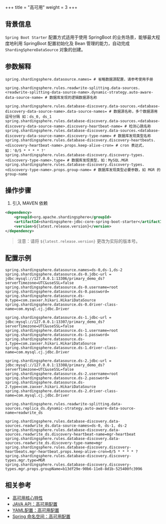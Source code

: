 +++
title = "高可用"
weight = 3
+++

## 背景信息

`Spring Boot Starter` 配置方式适用于使用 SpringBoot 的业务场景，能够最大程度地利用 SpringBoot 配置初始化及 Bean 管理的能力，自动完成 `ShardingSphereDataSource` 对象的创建。

## 参数解释

```properties
spring.shardingsphere.datasource.names= # 省略数据源配置，请参考使用手册

spring.shardingsphere.rules.readwrite-splitting.data-sources.<readwrite-splitting-data-source-name>.dynamic-strategy.auto-aware-data-source-name= # 数据库发现的逻辑数据源名称

spring.shardingsphere.rules.database-discovery.data-sources.<database-discovery-data-source-name>.data-source-names= # 数据源名称，多个数据源用逗号分隔 如：ds_0, ds_1
spring.shardingsphere.rules.database-discovery.data-sources.<database-discovery-data-source-name>.discovery-heartbeat-name= # 检测心跳名称
spring.shardingsphere.rules.database-discovery.data-sources.<database-discovery-data-source-name>.discovery-type-name= # 数据库发现类型名称
spring.shardingsphere.rules.database-discovery.discovery-heartbeats.<discovery-heartbeat-name>.props.keep-alive-cron= # cron 表达式，如：'0/5 * * * * ?'
spring.shardingsphere.rules.database-discovery.discovery-types.<discovery-type-name>.type= # 数据库发现类型，如：MySQL.MGR
spring.shardingsphere.rules.database-discovery.discovery-types.<discovery-type-name>.props.group-name= # 数据库发现类型必要参数，如 MGR 的 group-name
```

## 操作步骤

1. 引入 MAVEN 依赖

```xml
<dependency>
    <groupId>org.apache.shardingsphere</groupId>
    <artifactId>shardingsphere-jdbc-core-spring-boot-starter</artifactId>
    <version>${latest.release.version}</version>
</dependency>
```

> 注意：请将 `${latest.release.version}` 更改为实际的版本号。

## 配置示例
```properties
spring.shardingsphere.datasource.names=ds-0,ds-1,ds-2
spring.shardingsphere.datasource.ds-0.jdbc-url = jdbc:mysql://127.0.0.1:13306/primary_demo_ds?serverTimezone=UTC&useSSL=false
spring.shardingsphere.datasource.ds-0.username=root
spring.shardingsphere.datasource.ds-0.password=
spring.shardingsphere.datasource.ds-0.type=com.zaxxer.hikari.HikariDataSource
spring.shardingsphere.datasource.ds-0.driver-class-name=com.mysql.cj.jdbc.Driver

spring.shardingsphere.datasource.ds-1.jdbc-url = jdbc:mysql://127.0.0.1:13307/primary_demo_ds?serverTimezone=UTC&useSSL=false
spring.shardingsphere.datasource.ds-1.username=root
spring.shardingsphere.datasource.ds-1.password=
spring.shardingsphere.datasource.ds-1.type=com.zaxxer.hikari.HikariDataSource
spring.shardingsphere.datasource.ds-1.driver-class-name=com.mysql.cj.jdbc.Driver

spring.shardingsphere.datasource.ds-2.jdbc-url = jdbc:mysql://127.0.0.1:13308/primary_demo_ds?serverTimezone=UTC&useSSL=false
spring.shardingsphere.datasource.ds-2.username=root
spring.shardingsphere.datasource.ds-2.password=
spring.shardingsphere.datasource.ds-2.type=com.zaxxer.hikari.HikariDataSource
spring.shardingsphere.datasource.ds-2.driver-class-name=com.mysql.cj.jdbc.Driver

spring.shardingsphere.rules.readwrite-splitting.data-sources.replica_ds.dynamic-strategy.auto-aware-data-source-name=readwrite_ds

spring.shardingsphere.rules.database-discovery.data-sources.readwrite_ds.data-source-names=ds-0, ds-1, ds-2
spring.shardingsphere.rules.database-discovery.data-sources.readwrite_ds.discovery-heartbeat-name=mgr-heartbeat
spring.shardingsphere.rules.database-discovery.data-sources.readwrite_ds.discovery-type-name=mgr
spring.shardingsphere.rules.database-discovery.discovery-heartbeats.mgr-heartbeat.props.keep-alive-cron=0/5 * * * * ?
spring.shardingsphere.rules.database-discovery.discovery-types.mgr.type=MGR
spring.shardingsphere.rules.database-discovery.discovery-types.mgr.props.groupName=b13df29e-90b6-11e8-8d1b-525400fc3996
```
## 相关参考

- [高可用核心特性](cn/features/ha/)
- [JAVA API：高可用配置](/cn/user-manual/shardingsphere-jdbc/java-api/rules/ha/)
- [YAML配置：高可用配置](/cn/user-manual/shardingsphere-jdbc/yaml-config/rules/ha/)
- [Spring 命名空间：高可用配置](/cn/user-manual/shardingsphere-jdbc/spring-namespace/rules/ha/)

